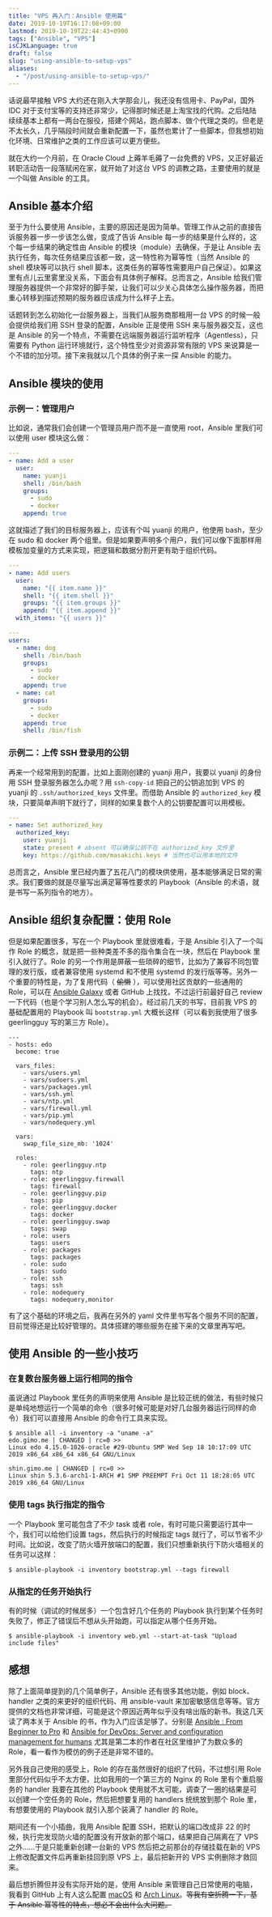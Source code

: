 ```yaml
---
title: "VPS 再入门：Ansible 使用篇"
date: 2019-10-19T16:17:08+09:00
lastmod: 2019-10-19T22:44:43+0900
tags: ["Ansible", "VPS"]
isCJKLanguage: true
draft: false
slug: "using-ansible-to-setup-vps"
aliases:
  - "/post/using-ansible-to-setup-vps/"
---
```


话说最早接触 VPS 大约还在刚入大学那会儿，我还没有信用卡、PayPal，国外 IDC 对于支付宝等的支持还非常少，记得那时候还是上淘宝找的代购。之后陆陆续续基本上都有一两台在服役，搭建个网站，跑点脚本、做个代理之类的。但老是不太长久，几乎隔段时间就会重新配置一下，虽然也累计了一些脚本，但我想初始化环境、日常维护之类的工作应该可以更方便些。

就在大约一个月前，在 Oracle Cloud 上薅羊毛薅了一台免费的 VPS，又正好最近转职活动告一段落赋闲在家，就开始了对这台 VPS 的调教之路，主要使用的就是一个叫做 Ansible 的工具。

<!--more-->

## Ansible 基本介绍

至于为什么要使用 Ansible，主要的原因还是因为简单。管理工作从之前的直接告诉服务器一步一步该怎么做，变成了告诉 Ansible 每一步的结果是什么样的，这个每一步结果的确定性由 Ansible 的模块（module）去确保，于是让 Ansible 去执行任务，每次任务结果应该都一致，这一特性称为幂等性（当然 Ansible 的 shell 模块等可以执行 shell 脚本，这类任务的幂等性需要用户自己保证）。如果这里有点儿云里雾里没关系，下面会有具体例子解释。总而言之，Ansible 给我们管理服务器提供一个非常好的脚手架，让我们可以少关心具体怎么操作服务器，而把重心转移到描述预期的服务器应该成为什么样子上去。

话题转到怎么初始化一台服务器上，当我们从服务商那租用一台 VPS 的时候一般会提供给我们用 SSH 登录的配置，Ansible 正是使用 SSH 来与服务器交互，这也是 Ansible 的另一个特点，不需要在远端服务器运行监听程序（Agentless），只需要有 Python 运行环境就行，这个特性至少对资源非常有限的 VPS 来说算是一个不错的加分项。接下来我就以几个具体的例子来一探 Ansible 的能力。

## Ansible 模块的使用

### 示例一：管理用户

比如说，通常我们会创建一个管理员用户而不是一直使用 root，Ansible 里我们可以使用 user 模块这么做：

```yaml
---
- name: Add a user
  user:
    name: yuanji
    shell: /bin/bash
    groups:
      - sudo
      - docker
    append: true
```

这就描述了我们的目标服务器上，应该有个叫 yuanji 的用户，他使用 bash，至少在 sudo 和 docker 两个组里。但是如果要声明多个用户，我们可以像下面那样用模板加变量的方式来实现，把逻辑和数据分割开更有助于组织代码。

```yaml
---
- name: Add users
  user:
    name: "{{ item.name }}"
    shell: "{{ item.shell }}"
    groups: "{{ item.groups }}"
    append: "{{ item.append }}"
  with_items: "{{ users }}"
```

```yaml
---
users:
  - name: dog
    shell: /bin/bash
    groups:
      - sudo
      - docker
    append: true
  - name: cat
    groups:
      - sudo
      - docker
    append: true
    shell: /bin/fish
```

### 示例二：上传 SSH 登录用的公钥

再来一个经常用到的配置，比如上面刚创建的 yuanji 用户，我要以 yuanji 的身份用 SSH 登录服务器怎么办呢？用 `ssh-copy-id` 把自己的公钥追加到 VPS 的 yuanji 的 `.ssh/authorized_keys` 文件里。而借助 Ansible 的 `authorized_key` 模块，只要简单声明下就行了，同样的如果复数个人的公钥要配置可以用模板。

```yaml
---
- name: Set authorized_key
  authorized_key:
    user: yuanji
    state: present # absent 可以确保公钥不在 authorized_key 文件里
    key: https://github.com/masakichi.keys # 当然也可以用本地的文件
```

总而言之，Ansible 里已经内置了五花八门的模块供使用，基本能够满足日常的需求。我们要做的就是尽量写出满足幂等性要求的 Playbook（Ansible 的术语，就是书写一系列指令的地方）。

## Ansible 组织复杂配置：使用 Role

但是如果配置很多，写在一个 Playbook 里就很难看，于是 Ansible 引入了一个叫作 Role 的概念，就是把一些种类差不多的指令集合在一块，然后在 Playbook 里引入就行了。Role 的另一个作用是屏蔽一些琐碎的细节，比如为了兼容不同包管理的发行版，或者兼容使用 systemd 和不使用 systemd 的发行版等等。另外一个重要的特性是，为了复用代码（ ~~偷懒~~ ），可以使用社区贡献的一些通用的 Role，可以在 [Ansible Galaxy](https://galaxy.ansible.com/) 或者 GitHub 上找找，不过运行前最好自己 review 一下代码（也是个学习别人怎么写的机会）。经过前几天的书写，目前我 VPS 的基础配置用的 Playbook 叫 `bootstrap.yml` 大概长这样（可以看到我使用了很多 geerlingguy 写的第三方 Role）。

```shell
---
- hosts: edo
  become: true

  vars_files:
    - vars/users.yml
    - vars/sudoers.yml
    - vars/packages.yml
    - vars/ssh.yml
    - vars/ntp.yml
    - vars/firewall.yml
    - vars/pip.yml
    - vars/nodequery.yml

  vars:
    swap_file_size_mb: '1024'

  roles:
    - role: geerlingguy.ntp
      tags: ntp
    - role: geerlingguy.firewall
      tags: firewall
    - role: geerlingguy.pip
      tags: pip
    - role: geerlingguy.docker
      tags: docker
    - role: geerlingguy.swap
      tags: swap
    - role: users
      tags: users
    - role: packages
      tags: packages
    - role: sudo
      tags: sudo
    - role: ssh
      tags: ssh
    - role: nodequery
      tags: nodequery,monitor
```

有了这个基础的环境之后，我再在另外的 yaml 文件里书写各个服务不同的配置，目前觉得还是比较好管理的。具体搭建的哪些服务在接下来的文章里再写吧。

## 使用 Ansible 的一些小技巧

### 在复数台服务器上运行相同的指令

虽说通过 Playbook 里任务的声明来使用 Ansible 是比较正统的做法，有些时候只是单纯地想运行一个简单的命令（很多时候可能是对好几台服务器运行同样的命令）我们可以直接用 Ansible 的命令行工具来实现。

```shell
$ ansible all -i inventory -a "uname -a"
edo.gimo.me | CHANGED | rc=0 >>
Linux edo 4.15.0-1026-oracle #29-Ubuntu SMP Wed Sep 18 10:17:09 UTC 2019 x86_64 x86_64 x86_64 GNU/Linux

shin.gimo.me | CHANGED | rc=0 >>
Linux shin 5.3.6-arch1-1-ARCH #1 SMP PREEMPT Fri Oct 11 18:28:05 UTC 2019 x86_64 GNU/Linux
```

### 使用 tags 执行指定的指令

一个 Playbook 里可能包含了不少 task 或者 role，有时可能只需要运行其中一个，我们可以给他们设置 tags，然后执行的时候指定 tags 就行了，可以节省不少时间。比如说，改变了防火墙开放端口的配置，我们只想重新执行下防火墙相关的任务可以这样：

```shell
$ ansible-playbook -i inventory bootstrap.yml --tags firewall
```

### 从指定的任务开始执行

有的时候（调试的时候居多）一个包含好几个任务的 Playbook 执行到某个任务时失败了，修正了错误后不想从头开始跑，可以指定从哪个任务开始。

```shell
$ ansible-playbook -i inventory web.yml --start-at-task "Upload include files"
```

## 感想

除了上面简单提到的几个简单例子，Ansible 还有很多其他功能，例如 block、handler 之类的来更好的组织代码、用 ansible-vault 来加密敏感信息等等。官方提供的文档也非常详细，可能是这个原因近两年似乎没有啥出版的新书。我这几天读了两本关于 Ansible 的书，作为入门应该足够了。分别是 [Ansible : From Beginner to Pro](https://book.douban.com/subject/26884350/) 和 [Ansible for DevOps: Server and configuration management for humans](https://book.douban.com/subject/26643234/) 尤其是第二本的作者在社区里维护了为数众多的 Role，看一看作为模仿的例子还是非常不错的。

另外我自己使用的感受上，Role 的存在虽然很好的组织了代码，不过想引用 Role 里部分代码似乎不太方便，比如我用的一个第三方的 Nginx 的 Role 里有个重启服务的 handler 我要在其他的 Playbook 使用就不太可能，调查了一圈的结果是可以创建一个空任务的 Role，然后把想要复用的 handlers 统统放到那个 Role 里，有想要使用的 Playbook 就引入那个装满了 handler 的 Role。

期间还有一个小插曲，我用 Ansible 配置 SSH，把默认的端口改成非 22 的时候，执行完发现防火墙的配置没有开放新的那个端口，结果把自己隔离在了 VPS 之外......于是只能重新创建一台新的 VPS 然后把之前那台的存储挂载在新的 VPS 上修改配置文件后再重新挂回到原 VPS 上，最后把新开的 VPS 实例删除才救回来。

最后想折腾但并没有实际开始的是，使用 Ansible 来管理自己日常使用的电脑，我看到 GitHub 上有人这么配置 [macOS](https://github.com/geerlingguy/mac-dev-playbook) 和 [Arch Linux](https://github.com/pigmonkey/spark)。~~等我有空折腾一下，基于 Ansible 幂等性的特点，想必不会出什么大问题。~~
